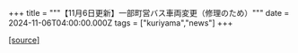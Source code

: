 +++
title = """【11月6日更新】一部町営バス車両変更（修理のため）"""
date = 2024-11-06T04:00:00.000Z
tags = ["kuriyama","news"]
+++


[[source]](https://www.town.kuriyama.hokkaido.jp/soshiki/47/25309.html)
